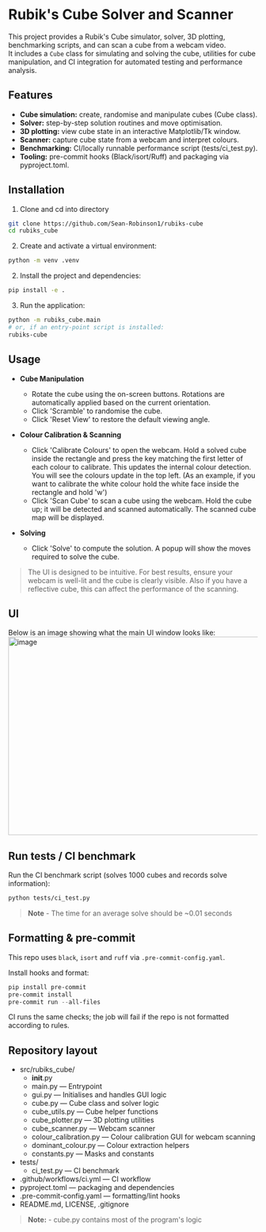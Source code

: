 # Rubik's Cube Solver and Scanner

This project provides a Rubik's Cube simulator, solver, 3D plotting, benchmarking scripts, and can scan a cube from a webcam video.  
It includes a `Cube` class for simulating and solving the cube, utilities for cube manipulation, and CI integration for automated testing and performance analysis.

## Features
- **Cube simulation:** create, randomise and manipulate cubes (Cube class).
- **Solver:** step-by-step solution routines and move optimisation.
- **3D plotting:** view cube state in an interactive Matplotlib/Tk window.
- **Scanner:** capture cube state from a webcam and interpret colours.
- **Benchmarking:** CI/locally runnable performance script (tests/ci_test.py).
- **Tooling:** pre-commit hooks (Black/isort/Ruff) and packaging via pyproject.toml.

## Installation
1. Clone and cd into directory
```bash
git clone https://github.com/Sean-Robinson1/rubiks-cube
cd rubiks_cube
```

2. Create and activate a virtual environment:
```bash
python -m venv .venv
```

2. Install the project and dependencies:
```bash
pip install -e .
```

3. Run the application:
```bash   
python -m rubiks_cube.main
# or, if an entry-point script is installed:
rubiks-cube
```

## Usage

- **Cube Manipulation**
  - Rotate the cube using the on-screen buttons. Rotations are automatically applied based on the current orientation.
  - Click 'Scramble' to randomise the cube.
  - Click 'Reset View' to restore the default viewing angle.

- **Colour Calibration & Scanning**
  - Click 'Calibrate Colours' to open the webcam. Hold a solved cube inside the rectangle and press the key matching the first letter of each colour to calibrate. This updates the internal colour detection. You will see the colours update in the top left. (As an example, if you want to calibrate the white colour hold the white face inside the rectangle and hold 'w')
  - Click 'Scan Cube' to scan a cube using the webcam. Hold the cube up; it will be detected and scanned automatically. The scanned cube map will be displayed.

- **Solving**
  - Click 'Solve' to compute the solution. A popup will show the moves required to solve the cube.

> The UI is designed to be intuitive. For best results, ensure your webcam is well-lit and the cube is clearly visible. Also if you have a reflective cube, this can affect the performance of the scanning.

## UI

Below is an image showing what the main UI window looks like:
<img width="600" height="400" alt="image" src="https://github.com/user-attachments/assets/a30d6f0b-7677-43f9-a598-bee95ec1171f" />


## Run tests / CI benchmark
Run the CI benchmark script (solves 1000 cubes and records solve information):
```bash
python tests/ci_test.py
```

> **Note** - The time for an average solve should be ~0.01 seconds

## Formatting & pre-commit
This repo uses `black`, `isort` and `ruff` via `.pre-commit-config.yaml`.

Install hooks and format:
```powershell
pip install pre-commit
pre-commit install
pre-commit run --all-files
```

CI runs the same checks; the job will fail if the repo is not formatted according to rules.

## Repository layout
- src/rubiks_cube/
  - __init__.py
  - main.py               — Entrypoint
  - gui.py                — Initialises and handles GUI logic
  - cube.py               — Cube class and solver logic
  - cube_utils.py         — Cube helper functions
  - cube_plotter.py       — 3D plotting utilities
  - cube_scanner.py       — Webcam scanner
  - colour_calibration.py — Colour calibration GUI for webcam scanning
  - dominant_colour.py    — Colour extraction helpers
  - constants.py          — Masks and constants
- tests/
  - ci_test.py            — CI benchmark
- .github/workflows/ci.yml — CI workflow
- pyproject.toml          — packaging and dependencies
- .pre-commit-config.yaml — formatting/lint hooks
- README.md, LICENSE, .gitignore

> **Note:** - cube.py contains most of the program's logic
